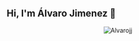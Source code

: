 ## Hi, I'm Álvaro Jimenez 👋
<p align="center"> <img src="https://github-readme-stats.vercel.app/api?username=alvarojj&show_icons=true&theme=gotham" alt="Alvarojj" />

